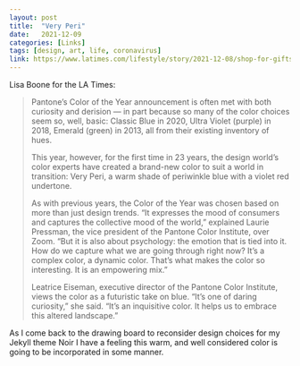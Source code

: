 ```yaml
---
layout: post
title:  "Very Peri"
date:   2021-12-09
categories: [Links]
tags: [design, art, life, coronavirus]
link: https://www.latimes.com/lifestyle/story/2021-12-08/shop-for-gifts-in-pantones-color-of-the-year-2022-at-these-la-stores
---
```


Lisa Boone for the LA Times:

>Pantone’s Color of the Year announcement is often met with both curiosity and derision — in part because so many of the color choices seem so, well, basic: Classic Blue in 2020, Ultra Violet (purple) in 2018, Emerald (green) in 2013, all from their existing inventory of hues.
>
>This year, however, for the first time in 23 years, the design world’s color experts have created a brand-new color to suit a world in transition: Very Peri, a warm shade of periwinkle blue with a violet red undertone.
>
>As with previous years, the Color of the Year was chosen based on more than just design trends. “It expresses the mood of consumers and captures the collective mood of the world,” explained Laurie Pressman, the vice president of the Pantone Color Institute, over Zoom. “But it is also about psychology: the emotion that is tied into it. How do we capture what we are going through right now? It’s a complex color, a dynamic color. That’s what makes the color so interesting. It is an empowering mix.”
>
>Leatrice Eiseman, executive director of the Pantone Color Institute, views the color as a futuristic take on blue. “It’s one of daring curiosity,” she said. “It’s an inquisitive color. It helps us to embrace this altered landscape.”

As I come back to the drawing board to reconsider design choices for my Jekyll theme Noir I have a feeling this warm, and well considered color is going to be incorporated in some manner.
